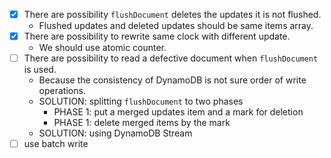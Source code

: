 - [x] There are possibility `flushDocument` deletes the updates it is not flushed.
  - Flushed updates and deleted updates should be same items array.
- [x] There are possibility to rewrite same clock with different update.
  - We should use atomic counter.
- [ ] There are possibility to read a defective document when `flushDocument` is used.
  - Because the consistency of DynamoDB is not sure order of write operations.
  - SOLUTION: splitting `flushDocument` to two phases
    - PHASE 1: put a merged updates item and a mark for deletion
    - PHASE 1: delete merged items by the mark
  - SOLUTION: using DynamoDB Stream
- [ ] use batch write
